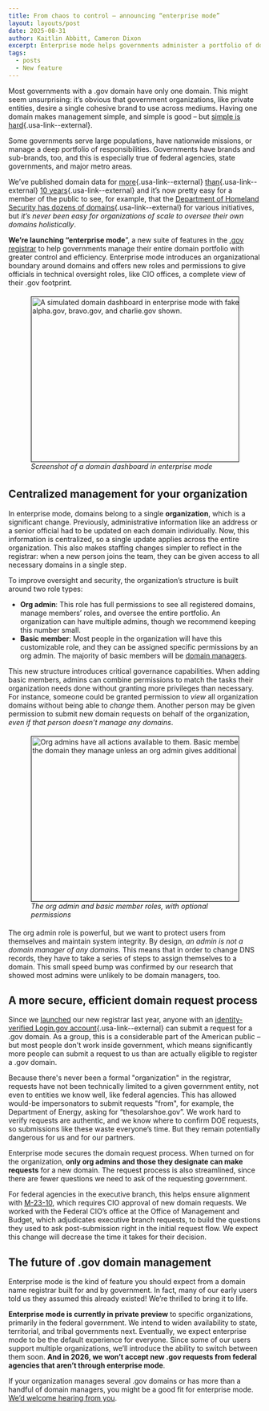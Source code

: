 ```yaml
---
title: From chaos to control – announcing “enterprise mode” 
layout: layouts/post
date: 2025-08-31
author: Kaitlin Abbitt, Cameron Dixon
excerpt: Enterprise mode helps governments administer a portfolio of domains.
tags:
  - posts
  - New feature
---
```



Most governments with a .gov domain have only one domain. This might seem unsurprising: it’s obvious that government organizations, like private entities, desire a single cohesive brand to use across mediums. Having one domain makes management simple, and simple is good – but [simple is hard](https://www.rfc-editor.org/rfc/rfc1925.html#:~:text=It%20is%20more%20complicated%20than%20you%20think){.usa-link--external}.

Some governments serve large populations, have nationwide missions, or manage a deep portfolio of responsibilities. Governments have brands and sub-brands, too, and this is especially true of federal agencies, state governments, and major metro areas.

We’ve published domain data for [more](https://github.com/cisagov/dotgov-data/commits/main/current-full.csv){.usa-link--external} [than](https://github.com/cisagov/dotgov-data/commits/67f7f981e09d9518c653cb527607031d37ae0f66/dotgov-domains/current-full.csv){.usa-link--external} [10 years](https://github.com/GSA/data/commits/master/dotgov-domains?after=5f2cd6c2adbede6032fb46d19ec0437c0f5758e7+104){.usa-link--external} and it’s now pretty easy for a member of the public to see, for example, that the [Department of Homeland Security has dozens of domains](https://flatgithub.com/cisagov/dotgov-data/blob/main/current-full.csv?filename=current-full.csv&filters=Agency%3Ddepartment%2520of%2520homeland%2520security){.usa-link--external} for various initiatives, but *it’s never been easy for organizations of scale to oversee their own domains holistically*.

**We’re launching “enterprise mode**”, a new suite of features in the [.gov registrar](../2022-09-14-making-infrastructure-less-invisible/#building-a-new-place-to-get-gov-domains) to help governments manage their entire domain portfolio with greater control and efficiency. Enterprise mode introduces an organizational boundary around domains and offers new roles and permissions to give officials in technical oversight roles, like CIO offices, a complete view of their .gov footprint.


<figure style="padding: 5px;">
<img width="520" height="328" alt="A simulated domain dashboard in enterprise mode with fake domains alpha.gov, bravo.gov, and charlie.gov shown." src="https://github.com/user-attachments/assets/ad3a11f9-5e18-44aa-aee1-826035ac20b9" title="Screenshot of a domain dashboard in enterprise mode" style="border: 1px solid;"/>
<figcaption style="font-style: italic;">Screenshot of a domain dashboard in enterprise mode</figcaption>
</figure>

## Centralized management for your organization

In enterprise mode, domains belong to a single **organization**, which is a significant change. Previously, administrative information like an address or a senior official had to be updated on each domain individually. Now, this information is centralized, so a single update applies across the entire organization. This also makes staffing changes simpler to reflect in the registrar: when a new person joins the team, they can be given access to all necessary domains in a single step.

To improve oversight and security, the organization’s structure is built around two role types:

* **Org admin**: This role has full permissions to see all registered domains, manage members’ roles, and oversee the entire portfolio. An organization can have multiple admins, though we recommend keeping this number small.
* **Basic member**: Most people in the organization will have this customizable role, and they can be assigned specific permissions by an org admin. The majority of basic members will be [domain managers](../../help/domain-management/#add-a-domain-manager-to-your-gov-domain). 

This new structure introduces critical governance capabilities. When adding basic members, admins can combine permissions to match the tasks their organization needs done without granting more privileges than necessary. For instance, someone could be granted permission to *view* all organization domains without being able to *change* them. Another person may be given permission to submit new domain requests on behalf of the organization, *even if that person doesn’t manage any domains*. 

<figure style="padding: 5px;">
<img width="520" height="328" alt="Org admins have all actions available to them. Basic members can only see the domain they manage unless an org admin gives additional permissions" src="https://github.com/user-attachments/assets/af47d4ad-9960-4667-8a53-e2f4511cacae" title="Actions available to org admins and basic members" style="border: 1px solid;"/>
<figcaption style="font-style: italic;">The org admin and basic member roles, with optional permissions</figcaption>
</figure>

The org admin role is powerful, but we want to protect users from themselves and maintain system integrity. By design, *an admin is not a domain manager of any domains*. This means that in order to change DNS records, they have to take a series of steps to assign themselves to a domain. This small speed bump was confirmed by our research that showed most admins were unlikely to be domain managers, too. 

## A more secure, efficient domain request process

Since we [launched](../2024-01-31-new-way-to-get-a-.gov/) our new registrar last year, anyone with an [identity-verified Login.gov account](https://www.login.gov/help/verify-your-identity/overview/){.usa-link--external} can submit a request for a .gov domain. As a group, this is a considerable part of the American public – but most people don't work inside government, which means significantly more people can submit a request to us than are actually eligible to register a .gov domain. 

Because there's never been a formal "organization" in the registrar, requests have not been technically limited to a given government entity, not even to entities we know well, like federal agencies. This has allowed would-be impersonators to submit requests "from", for example, the Department of Energy, asking for “thesolarshoe.gov”. We work hard to verify requests are authentic, and we know where to confirm DOE requests, so submissions like these waste everyone’s time. But they remain potentially dangerous for us and for our partners. 

Enterprise mode secures the domain request process. When turned on for the organization, **only org admins and those they designate can make requests** for a new domain. The request process is also streamlined, since there are fewer questions we need to ask of the requesting government. 

For federal agencies in the executive branch, this helps ensure alignment with [M-23-10](../../domains/executive-branch-guidance/), which requires CIO approval of new domain requests. We worked with the Federal CIO’s office at the Office of Management and Budget, which adjudicates executive branch requests, to build the questions they used to ask post-submission right in the initial request flow. We expect this change will decrease the time it takes for their decision.

## The future of .gov domain management
Enterprise mode is the kind of feature you should expect from a domain name registrar built for and by government. In fact, many of our early users told us they assumed this already existed! We’re thrilled to bring it to life.

**Enterprise mode is currently in private preview** to specific organizations, primarily in the federal government. We intend to widen availability to state, territorial, and tribal governments next. Eventually, we expect enterprise mode to be the default experience for everyone. Since some of our users support multiple organizations, we’ll introduce the ability to switch between them soon. **And in 2026, we won’t accept new .gov requests from federal agencies that aren’t through enterprise mode**.

If your organization manages several .gov domains or has more than a handful of domain managers, you might be a good fit for enterprise mode. [We’d welcome hearing from you](https://get.gov/contact/).
